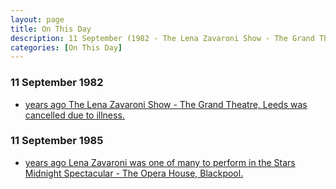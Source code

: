 ```yaml
---
layout: page
title: On This Day
description: 11 September (1982 - The Lena Zavaroni Show - The Grand Theatre, Leeds was cancelled due to illness. 1985 - Lena Zavaroni was one of many to perform in the Stars Midnight Spectacular - The Opera House, Blackpool.)
categories: [On This Day]
---
```


### 11 September 1982
* [<span id="age1"></span> years ago The Lena Zavaroni Show - The Grand Theatre, Leeds was cancelled due to illness.](/theatre/the%20lena%20zavaroni%20show/1982/09/11/the-lena-zavaroni-show.html)

### 11 September 1985
* [<span id="age2"></span> years ago Lena Zavaroni was one of many to perform in the Stars Midnight Spectacular - The Opera House, Blackpool.](/theatre/1985/09/11/stars-midnight-spectacular.html)

<!-- Script for calculating number of years ago -->
<script>
var dob = '19820911';
var year = Number(dob.substr(0, 4));
var month = Number(dob.substr(4, 2)) - 1;
var day = Number(dob.substr(6, 2));
var today = new Date();
var age1 = today.getFullYear() - year;
if (today.getMonth() < month || (today.getMonth() == month && today.getDate() < day)) {
age1--;
}
document.getElementById("age1").innerHTML=age1;

var dob = '19850911';
var year = Number(dob.substr(0, 4));
var month = Number(dob.substr(4, 2)) - 1;
var day = Number(dob.substr(6, 2));
var today = new Date();
var age2 = today.getFullYear() - year;
if (today.getMonth() < month || (today.getMonth() == month && today.getDate() < day)) {
age2--;
}
document.getElementById("age2").innerHTML=age2;
</script>

